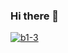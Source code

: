 ### Hi there 👋

<div id="imgratio">
   <a href="https://ibb.co/sqMVzJD"><img src="https://i.ibb.co/SB93G71/b1-3.gif" alt="b1-3" border="0"></a>



<!--
**StoneZol/StoneZol** is a ✨ _special_ ✨ repository because its `README.md` (this file) appears on your GitHub profile.

Here are some ideas to get you started:

- 🔭 I’m currently working on ...
- 🌱 I’m currently learning ...
- 👯 I’m looking to collaborate on ...
- 🤔 I’m looking for help with ...
- 💬 Ask me about ...
- 📫 How to reach me: ...
- 😄 Pronouns: ...
- ⚡ Fun fact: ...
-->
